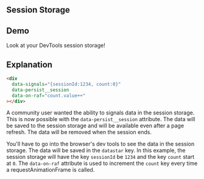 ## Session Storage

## Demo

<div data-signals="{sessionId:1234, count:0}" data-persist__session data-on-raf="count.value++">Look at your DevTools session storage!</div>

## Explanation

```html
<div
  data-signals="{sessionId:1234, count:0}"
  data-persist__session
  data-on-raf="count.value++"
></div>
```

A community user wanted the ability to signals data in the session storage. This is now possible with the `data-persist__session` attribute. The data will be saved to the session storage and will be available even after a page refresh. The data will be removed when the session ends.

You'll have to go into the browser's dev tools to see the data in the session storage. The data will be saved in the `datastar` key. In this example, the session storage will have the key `sessionId` be `1234` and the key `count` start at `0`. The `data-on-raf` attribute is used to increment the `count` key every time a requestAnimationFrame is called.
